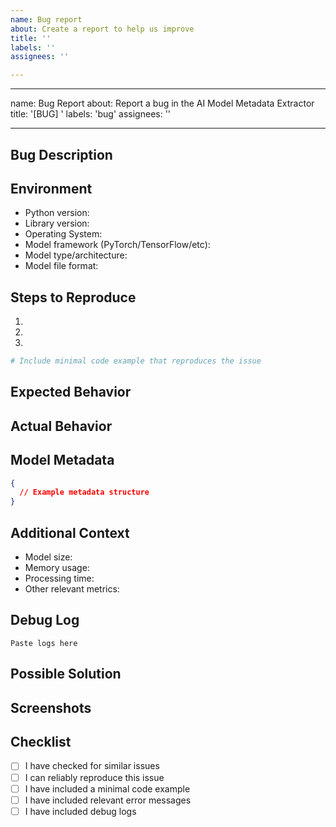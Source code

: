 ```yaml
---
name: Bug report
about: Create a report to help us improve
title: ''
labels: ''
assignees: ''

---
```


---
name: Bug Report
about: Report a bug in the AI Model Metadata Extractor
title: '[BUG] '
labels: 'bug'
assignees: ''

---

## Bug Description
<!-- Provide a clear and concise description of the bug -->

## Environment
- Python version:
- Library version:
- Operating System:
- Model framework (PyTorch/TensorFlow/etc):
- Model type/architecture:
- Model file format:

## Steps to Reproduce
1. <!-- First Step -->
2. <!-- Second Step -->
3. <!-- And so on... -->

```python
# Include minimal code example that reproduces the issue
```

## Expected Behavior
<!-- What did you expect to happen? -->

## Actual Behavior
<!-- What actually happened? Include full error messages and stack traces if applicable -->

## Model Metadata
<!-- If possible, include relevant metadata from the model you're trying to extract -->
```json
{
  // Example metadata structure
}
```

## Additional Context
<!-- Add any other context about the problem here -->
- Model size:
- Memory usage:
- Processing time:
- Other relevant metrics:

## Debug Log
<!-- Include relevant log output -->
```
Paste logs here
```

## Possible Solution
<!-- Optional: Suggest a fix or reason for the bug -->

## Screenshots
<!-- Optional: Add screenshots to help explain the problem -->

## Checklist
- [ ] I have checked for similar issues
- [ ] I can reliably reproduce this issue
- [ ] I have included a minimal code example
- [ ] I have included relevant error messages
- [ ] I have included debug logs
